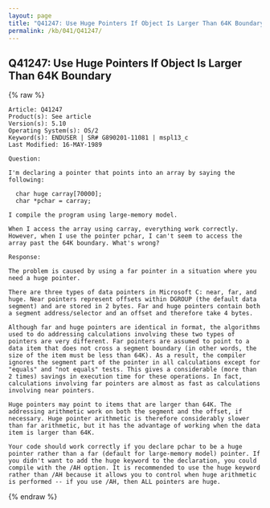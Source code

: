 ```yaml
---
layout: page
title: "Q41247: Use Huge Pointers If Object Is Larger Than 64K Boundary"
permalink: /kb/041/Q41247/
---
```


## Q41247: Use Huge Pointers If Object Is Larger Than 64K Boundary

{% raw %}

	Article: Q41247
	Product(s): See article
	Version(s): 5.10
	Operating System(s): OS/2
	Keyword(s): ENDUSER | SR# G890201-11081 | mspl13_c
	Last Modified: 16-MAY-1989
	
	Question:
	
	I'm declaring a pointer that points into an array by saying the
	following:
	
	  char huge carray[70000];
	  char *pchar = carray;
	
	I compile the program using large-memory model.
	
	When I access the array using carray, everything work correctly.
	However, when I use the pointer pchar, I can't seem to access the
	array past the 64K boundary. What's wrong?
	
	Response:
	
	The problem is caused by using a far pointer in a situation where you
	need a huge pointer.
	
	There are three types of data pointers in Microsoft C: near, far, and
	huge. Near pointers represent offsets within DGROUP (the default data
	segment) and are stored in 2 bytes. Far and huge pointers contain both
	a segment address/selector and an offset and therefore take 4 bytes.
	
	Although far and huge pointers are identical in format, the algorithms
	used to do addressing calculations involving these two types of
	pointers are very different. Far pointers are assumed to point to a
	data item that does not cross a segment boundary (in other words, the
	size of the item must be less than 64K). As a result, the compiler
	ignores the segment part of the pointer in all calculations except for
	"equals" and "not equals" tests. This gives a considerable (more than
	2 times) savings in execution time for these operations. In fact,
	calculations involving far pointers are almost as fast as calculations
	involving near pointers.
	
	Huge pointers may point to items that are larger than 64K. The
	addressing arithmetic work on both the segment and the offset, if
	necessary. Huge pointer arithmetic is therefore considerably slower
	than far arithmetic, but it has the advantage of working when the data
	item is larger than 64K.
	
	Your code should work correctly if you declare pchar to be a huge
	pointer rather than a far (default for large-memory model) pointer. If
	you didn't want to add the huge keyword to the declaration, you could
	compile with the /AH option. It is recommended to use the huge keyword
	rather than /AH because it allows you to control when huge arithmetic
	is performed -- if you use /AH, then ALL pointers are huge.

{% endraw %}
